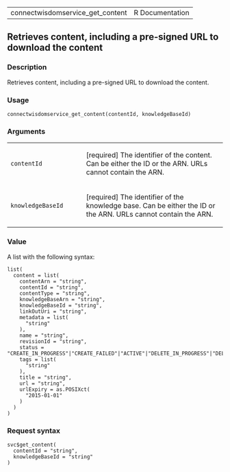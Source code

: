<table style="width: 100%;">
<tbody>
<tr class="odd">
<td>connectwisdomservice_get_content</td>
<td style="text-align: right;">R Documentation</td>
</tr>
</tbody>
</table>

## Retrieves content, including a pre-signed URL to download the content

### Description

Retrieves content, including a pre-signed URL to download the content.

### Usage

    connectwisdomservice_get_content(contentId, knowledgeBaseId)

### Arguments

<table>
<colgroup>
<col style="width: 35%" />
<col style="width: 65%" />
</colgroup>
<tbody>
<tr class="odd">
<td><code
id="connectwisdomservice_get_content_:_contentId">contentId</code></td>
<td><p>[required] The identifier of the content. Can be either the ID or
the ARN. URLs cannot contain the ARN.</p></td>
</tr>
<tr class="even">
<td><code
id="connectwisdomservice_get_content_:_knowledgeBaseId">knowledgeBaseId</code></td>
<td><p>[required] The identifier of the knowledge base. Can be either
the ID or the ARN. URLs cannot contain the ARN.</p></td>
</tr>
</tbody>
</table>

### Value

A list with the following syntax:

    list(
      content = list(
        contentArn = "string",
        contentId = "string",
        contentType = "string",
        knowledgeBaseArn = "string",
        knowledgeBaseId = "string",
        linkOutUri = "string",
        metadata = list(
          "string"
        ),
        name = "string",
        revisionId = "string",
        status = "CREATE_IN_PROGRESS"|"CREATE_FAILED"|"ACTIVE"|"DELETE_IN_PROGRESS"|"DELETE_FAILED"|"DELETED"|"UPDATE_FAILED",
        tags = list(
          "string"
        ),
        title = "string",
        url = "string",
        urlExpiry = as.POSIXct(
          "2015-01-01"
        )
      )
    )

### Request syntax

    svc$get_content(
      contentId = "string",
      knowledgeBaseId = "string"
    )

